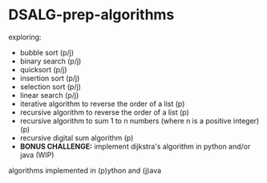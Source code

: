 # DSALG-prep-algorithms
exploring:
- bubble sort (p/j)
- binary search (p/j)
- quicksort (p/j)
- insertion sort (p/j)
- selection sort (p/j)
- linear search (p/j)
- iterative algorithm to reverse the order of a list (p)
- recursive algorithm to reverse the order of a list (p)
- recursive algorithm to sum 1 to n numbers (where n is a positive integer) (p)
- recursive digital sum algorithm (p)
- **BONUS CHALLENGE:** implement dijkstra's algorithm in python and/or java (WIP)   

algorithms implemented in (p)ython and (j)ava  
